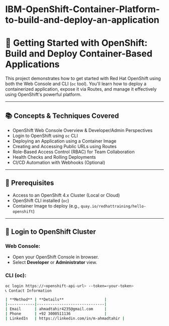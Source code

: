 # IBM-OpenShift-Container-Platform-to-build-and-deploy-an-application
# 🚀 Getting Started with OpenShift: Build and Deploy Container-Based Applications

This project demonstrates how to get started with Red Hat OpenShift using both the Web Console and CLI (`oc` tool). You'll learn how to deploy a containerized application, expose it via Routes, and manage it effectively using OpenShift's powerful platform.

---

## 📚 Concepts & Techniques Covered

- OpenShift Web Console Overview & Developer/Admin Perspectives
- Login to OpenShift using `oc` CLI
- Deploying an Application using a Container Image
- Creating and Accessing Public URLs using Routes
- Role-Based Access Control (RBAC) for Team Collaboration
- Health Checks and Rolling Deployments
- CI/CD Automation with Webhooks (Optional)

---

## 🧰 Prerequisites

- Access to an OpenShift 4.x Cluster (Local or Cloud)
- OpenShift CLI installed (`oc`)
- Container Image to deploy (e.g., `quay.io/redhattraining/hello-openshift`)

---

## 🔑 Login to OpenShift Cluster

### Web Console:
- Open your OpenShift Console in browser.
- Select **Developer** or **Administrator** view.

### CLI (oc):
```bash
oc login https://<openshift-api-url> --token=<your-token>
📞 Contact Information

| **Method** | **Details**                  |
|------------|------------------------------|
| Email      | ahmadtahir4235@gmail.com     |
| Phone      | +92 3000511136               |
| LinkedIn   | https://linkedin.com/in/m-ahmadtahir |
